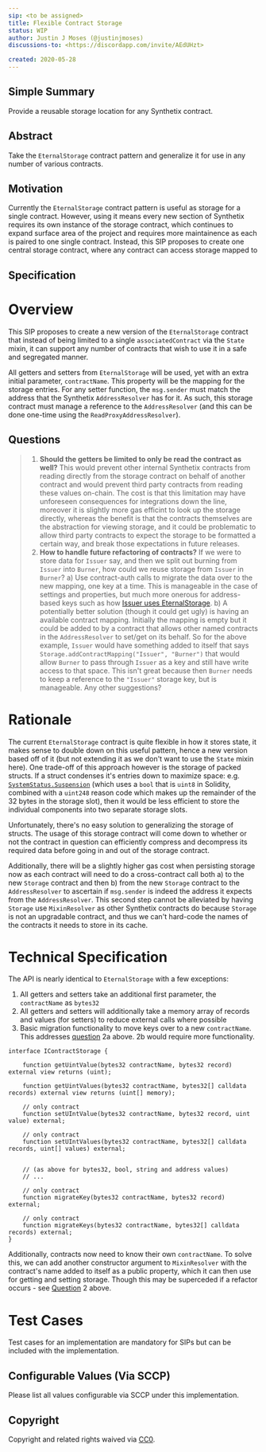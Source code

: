```yaml
---
sip: <to be assigned>
title: Flexible Contract Storage
status: WIP
author: Justin J Moses (@justinjmoses)
discussions-to: <https://discordapp.com/invite/AEdUHzt>

created: 2020-05-28
---
```


<!--You can leave these HTML comments in your merged SIP and delete the visible duplicate text guides, they will not appear and may be helpful to refer to if you edit it again. This is the suggested template for new SIPs. Note that an SIP number will be assigned by an editor. When opening a pull request to submit your SIP, please use an abbreviated title in the filename, `sip-draft_title_abbrev.md`. The title should be 44 characters or less.-->

## Simple Summary

<!--"If you can't explain it simply, you don't understand it well enough." Simply describe the outcome the proposed changes intends to achieve. This should be non-technical and accessible to a casual community member.-->

Provide a reusable storage location for any Synthetix contract.

## Abstract

<!--A short (~200 word) description of the proposed change, the abstract should clearly describe the proposed change. This is what *will* be done if the SIP is implemented, not *why* it should be done or *how* it will be done. If the SIP proposes deploying a new contract, write, "we propose to deploy a new contract that will do x".-->

Take the `EternalStorage` contract pattern and generalize it for use in any number of various contracts.

## Motivation

<!--This is the problem statement. This is the *why* of the SIP. It should clearly explain *why* the current state of the protocol is inadequate.  It is critical that you explain *why* the change is needed, if the SIP proposes changing how something is calculated, you must address *why* the current calculation is innaccurate or wrong. This is not the place to describe how the SIP will address the issue!-->

Currently the `EternalStorage` contract pattern is useful as storage for a single contract. However, using it means every new section of Synthetix requires its own instance of the storage contract, which continues to expand surface area of the project and requires more maintainence as each is paired to one single contract. Instead, this SIP proposes to create one central storage contract, where any contract can access storage mapped to

## Specification

<!--The specification should describe the syntax and semantics of any new feature, there are five sections
1. Overview
2. Rationale
3. Technical Specification
4. Test Cases
-->

# Overview

<!--This is a high level overview of *how* the SIP will solve the problem. The overview should clearly describe how the new feature will be implemented.-->

This SIP proposes to create a new version of the `EternalStorage` contract that instead of being limited to a single `associatedContract` via the `State` mixin, it can support any number of contracts that wish to use it in a safe and segregated manner.

All getters and setters from `EternalStorage` will be used, yet with an extra initial parameter, `contractName`. This property will be the mapping for the storage entries. For any setter function, the `msg.sender` must match the address that the Synthetix `AddressResolver` has for it. As such, this storage contract must manage a reference to the `AddressResolver` (and this can be done one-time using the `ReadProxyAddressResolver`).

## Questions

> 1.  **Should the getters be limited to only be read the contract as well?** This would prevent other internal Synthetix contracts from reading directly from the storage contract on behalf of another contract and would prevent third party contracts from reading these values on-chain. The cost is that this limitation may have unforeseen consequences for integrations down the line, moreover it is slightly more gas efficint to look up the storage directly, whereas the benefit is that the contracts themselves are the abstraction for viewing storage, and it could be problematic to allow third party contracts to expect the storage to be formatted a certain way, and break those expectations in future releases.
> 2.  **How to handle future refactoring of contracts?** If we were to store data for `Issuer` say, and then we split out burning from `Issuer` into `Burner`, how could we reuse storage from `Issuer` in `Burner`?
>     a) Use contract-auth calls to migrate the data over to the new mapping, one key at a time. This is manageable in the case of settings and properties, but much more onerous for address-based keys such as how [Issuer uses EternalStorage](https://github.com/Synthetixio/synthetix/blob/v2.21.15/contracts/Issuer.sol#L104).
>     b) A potentially better solution (though it could get ugly) is having an available contract mapping. Initially the mapping is empty but it could be added to by a contract that allows other named contracts in the `AddressResolver` to set/get on its behalf. So for the above example, `Issuer` would have something added to itself that says `Storage.addContractMapping("Issuer", "Burner")` that would allow `Burner` to pass through `Issuer` as a key and still have write access to that space. This isn't great because then `Burner` needs to keep a reference to the `"Issuer"` storage key, but is manageable. Any other suggestions?

# Rationale

<!--This is where you explain the reasoning behind how you propose to solve the problem. Why did you propose to implement the change in this way, what were the considerations and trade-offs. The rationale fleshes out what motivated the design and why particular design decisions were made. It should describe alternate designs that were considered and related work. The rationale may also provide evidence of consensus within the community, and should discuss important objections or concerns raised during discussion.-->

The current `EternalStorage` contract is quite flexible in how it stores state, it makes sense to double down on this useful pattern, hence a new version based off of it (but not extending it as we don't want to use the `State` mixin here). One trade-off of this approach however is the storage of packed structs. If a struct condenses it's entries down to maximize space: e.g. [`SystemStatus.Suspension`](https://github.com/Synthetixio/synthetix/blob/v2.21.15/contracts/SystemStatus.sol#L17-L22) (which uses a `bool` that is `uint8` in Solidity, combined with a `uint248` reason code which makes up the remainder of the 32 bytes in the storage slot), then it would be less efficient to store the individual components into two separate storage slots.

Unfortunately, there's no easy solution to generalizing the storage of structs. The usage of this storage contract will come down to whether or not the contract in question can efficiently compress and decompress its required data before going in and out of the storage contract.

Additionally, there will be a slightly higher gas cost when persisting storage now as each contract will need to do a cross-contract call both a) to the new `Storage` contract and then b) from the new `Storage` contract to the `AddressResolver` to ascertain if `msg.sender` is indeed the address it expects from the `AddressResolver`. This second step cannot be alleviated by having `Storage` use `MixinResolver` as other Synthetix contracts do because `Storage` is not an upgradable contract, and thus we can't hard-code the names of the contracts it needs to store in its cache.

# Technical Specification

<!--The technical specification should describe the syntax and semantics of any new feature.-->

The API is nearly identical to `EternalStorage` with a few exceptions:

1. All getters and setters take an additional first parameter, the `contractName` as `bytes32`
2. All getters and setters will additionally take a memory array of records and values (for setters) to reduce external calls where possible
3. Basic migration functionality to move keys over to a new `contractName`. This addresses [question](#questions) 2a above. 2b would require more functionality.

```solidity
interface IContractStorage {

    function getUintValue(bytes32 contractName, bytes32 record) external view returns (uint);

    function getUintValues(bytes32 contractName, bytes32[] calldata records) external view returns (uint[] memory);

    // only contract
    function setUIntValue(bytes32 contractName, bytes32 record, uint value) external;

    // only contract
    function setUIntValues(bytes32 contractName, bytes32[] calldata records, uint[] values) external;


    // (as above for bytes32, bool, string and address values)
    // ...

    // only contract
    function migrateKey(bytes32 contractName, bytes32 record) external;

    // only contract
    function migrateKeys(bytes32 contractName, bytes32[] calldata records) external;
}
```

Additionally, contracts now need to know their own `contractName`. To solve this, we can add another constructor argument to `MixinResolver` with the contract's name added to itself as a public property, which it can then use for getting and setting storage. Though this may be superceded if a refactor occurs - see [Question](#questions) 2 above.

# Test Cases

<!--Test cases for an implementation are mandatory for SIPs but can be included with the implementation..-->

Test cases for an implementation are mandatory for SIPs but can be included with the implementation.

## Configurable Values (Via SCCP)

<!--Please list all values configurable via SCCP under this implementation.-->

Please list all values configurable via SCCP under this implementation.

## Copyright

Copyright and related rights waived via [CC0](https://creativecommons.org/publicdomain/zero/1.0/).
